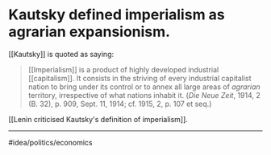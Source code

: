 # Kautsky defined imperialism as agrarian expansionism.
[[Kautsky]] is quoted as saying:

> [[Imperialism]] is a product of highly developed industrial [[capitalism]]. It consists in the striving of every industrial capitalist nation to bring under its control or to annex all large areas of _agrarian_ territory, irrespective of what nations inhabit it. (_Die Neue Zeit_, 1914, 2 (B. 32), p. 909, Sept. 11, 1914; cf. 1915, 2, p. 107 et seq.)

[[Lenin criticised Kautsky's definition of imperialism]]. 

---
#idea/politics/economics 